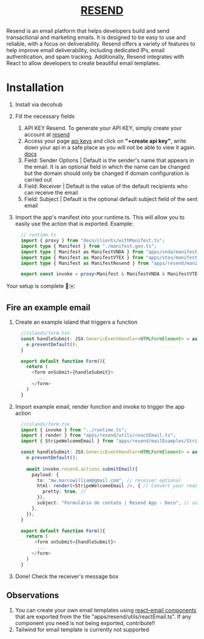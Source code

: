 <h1>
  <a href="https://resend.com/">
    <p align="center">
      <strong>
        RESEND
      </strong>
    </p>
  </a>
</h1>


Resend is an email platform that helps developers build and send transactional and marketing emails. It is designed to be easy to use and reliable, with a focus on deliverability. Resend offers a variety of features to help improve email deliverability, including dedicated IPs, email authentication, and spam tracking. Additionally, Resend integrates with React to allow developers to create beautiful email templates.

# Installation

1. Install via decohub
2. Fill the necessary fields
    1. API KEY Resend. To generate your API KEY, simply create your account at [resend](https://resend.com/signup)
    2. Access your page [api keys](https://resend.com/api-keys) and click on <b>"+create api key"</b>, write down your api in a safe place as you will not be able to view it again. [docs](https://resend.com/docs/dashboard/api-keys/introduction)
    3. Field: Sender Options | Default is the sender's name that appears in the email. It is an optional field in which the name can be changed but the domain should only be changed if domain configuration is carried out
    4. Field: Receiver | Default is the value of the default recipients who can receive the email
    5. Field: Subject | Default is the optional default subject field of the sent email
3. Import the app's manifest into your runtime.ts. This will allow you to easily use the action that is exported. Example:

    ```typescript
      // runtime.ts
      import { proxy } from "deco/clients/withManifest.ts";
      import type { Manifest } from "./manifest.gen.ts";
      import type { Manifest as ManifestVNDA } from "apps/vnda/manifest.gen.ts";
      import type { Manifest as ManifestVTEX } from "apps/vtex/manifest.gen.ts";
      import type { Manifest as ManifestResend } from "apps/resend/manifest.gen.ts";

      export const invoke = proxy<Manifest & ManifestVNDA & ManifestVTEX & ManifestResend>();
    ```

Your setup is complete 🥳✉️

## Fire an example email

1. Create an example island that triggers a function

      ```typescript
        //islands/form.tsx
        const handleSubmit: JSX.GenericEventHandler<HTMLFormElement> = async (e) => {
          e.preventDefault();
        }

        export default function Form(){
          return (
            <form onSubmit={handleSubmit}>
              ...
            </form>
          )
        }
      ```

2. Import example email, render function and invoke to trigger the app action

    ```typescript
      //islands/form.tsx
      import { invoke } from "../runtime.ts";
      import { render } from "apps/resend/utils/reactEmail.ts";
      import { StripeWelcomeEmail } from "apps/resend/mailExamples/StripeWelcomeEmail.tsx";

      const handleSubmit: JSX.GenericEventHandler<HTMLFormElement> = async (e) => {
        e.preventDefault();
        
        await invoke.resend.actions.submitEmail({
          payload: {
            to: "mw.marcowilliam@gmail.com", // receiver optional 
            html: render(<StripeWelcomeEmail />, { // Convert your react email template when the action is triggered to HTML using render or pure HTML too
              pretty: true, // 
            }),
            subject: "Formulário de contato | Resend App - Deco", // subject optional
          },
        });
      }

      export default function Form(){
        return (
           <form onSubmit={handleSubmit}>
            ...
          </form>
        )
      }

    ```

3. Done! Check the receiver's message box

## Observations

1. You can create your own email templates using [react-email components](https://react.email/docs/introduction#components) that are exported from the file "apps/resend/utils/reactEmail.ts". If any component you need is not being exported, contribute!!
2. Tailwind for email template is currently not supported
